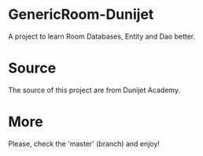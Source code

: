 # GenericRoom-Dunijet
A project to learn Room Databases, Entity and Dao better.

# Source
The source of this project are from Dunijet Academy.

# More
Please, check the 'master' (branch) and enjoy!

